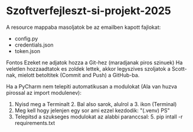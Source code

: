 # Szoftverfejleszt-si-projekt-2025

A resource mappaba masoljatok be az emailben kapott fajlokat:
- config.py
- credentials.json
- token.json

Fontos
    Ezeket ne adjatok hozza a Git-hez (maradjanak piros szinuek)
    Ha veletlen hozzaadtatok es zoldek lettek, akkor legyszives szoljatok a Scott-nak, mielott betoltitek (Commit and
    Push) a GitHub-ba.

Ha a PyCharm nem telepiti automatikusan a modulokat (Ala van huzva pirossal az import modulenev):

1. Nyisd meg a Terminalt
   2. Bal also sarok, alulrol a 3. ikon (Terminal)
3. Meg kell hogy jelenjen egy sor ami ezzel kezdodik: "(.venv) PS"
4. Telepitsd a szukseges modulokat az alabbi paranccsal:
   5. pip intall -r requirements.txt